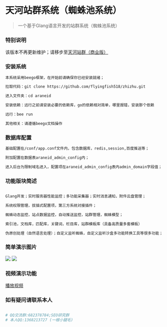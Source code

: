 # 天河站群系统（蜘蛛池系统）

> 一个基于Glang语言开发的站群系统（蜘蛛池系统）

### 特别说明
该版本不再更新维护；请移步至[天河站群（商业版）](https://github.com/EliseCaro/website)

### 安装系统

``` bash
本系统采用beego框架，在开始前请确保你已经安装就绪；

拉取代码：git clone https://github.com/flyingfish518/zhizhu.git

进入文件夹：cd araneid

安装依赖：远行之前请安装必要的依赖库，go的依赖相对简单，哪里报错，安装那个依赖

远行：bee run

其他相关：请遵循beego文档操作
```

### 数据库配置
``` bash
基础配置在/conf/app.conf文件内，包含数据库，redis,session,百度推送等；

附加配置在数据表araneid_admin_config内；

进入后台为限制域名进入，配置项在araneid_admin_config表内admin_domain字段值；
```

### 功能版块简述
``` bash

Glang开发；实时服务器性能监控；多功能采集器；实时消息通知，附件云盘管理；

系统权限管理，拔插式配置项，第三方系统对接插件；

蜘蛛动态监控，站点数据监控，自动推送监控，站群管理，蜘蛛模型；

索引池，文档库，匹配库，关键词，栏目库，站群模板库（具备高质量多套模板）

伪原创处理（自然语言处理）；自定义监听蜘蛛，自定义监听沙盒多功能转换工具等很多功能；

```
### 简单演示图片

![](http://araneid-demo.test.upcdn.net/demo01.png)
![](http://araneid-demo.test.upcdn.net/demo02.png)

### 视频演示功能

[播放视频](http://araneid-demo.test.upcdn.net/demo.mp4)

### 如有疑问请联系本人

``` bash

# QQ交流群:682378784;SEO研究群
# 本人QQ:1368213727 (一根小腿毛)

```

